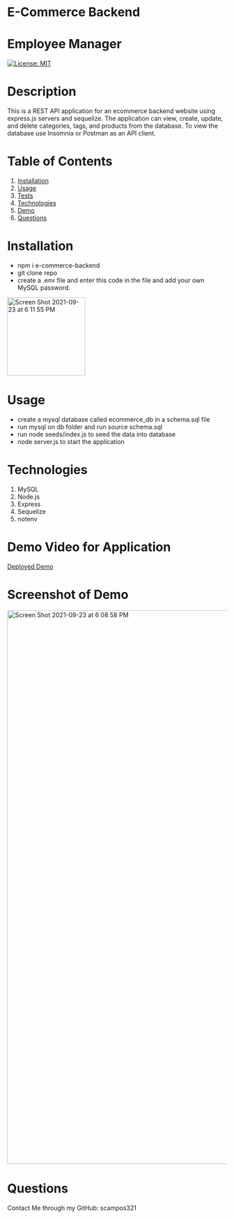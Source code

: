 # E-Commerce Backend
# Employee Manager
[![License: MIT](https://img.shields.io/badge/License-MIT-yellow.svg)](https://opensource.org/licenses/MIT)
# Description
This is a REST API application for an ecommerce backend website using express.js servers and sequelize. The application can view, create, update, and delete categories, tags, and products from the database. To view the database use Insomnia or Postman as an API client.


# Table of Contents 

1. [Installation](#installation)
2. [Usage](#usage)
3. [Tests](#tests)
4. [Technologies](#Technologies)
5. [Demo](#DemoVideoForApplication)
6. [Questions](#Questions)

# Installation
* npm i e-commerce-backend
* git clone repo
* create a .env file and enter this code in the file and add your own MySQL password.
<img width="179" alt="Screen Shot 2021-09-23 at 6 11 55 PM" src="https://user-images.githubusercontent.com/85428896/134591651-f648b18b-b610-4d5d-82ed-9c62f120f466.png">


# Usage 
* create a mysql database called ecommerce_db in a schema.sql file
* run mysql on db folder and run source schema.sql
* run node seeds/index.js to seed the data into database
* node server.js to start the application


# Technologies
1. MySQL
2. Node.js
3. Express
4. Sequelize
5. notenv

# Demo Video for Application
[Deployed Demo]()

# Screenshot of Demo
<img width="1269" alt="Screen Shot 2021-09-23 at 6 08 58 PM" src="https://user-images.githubusercontent.com/85428896/134590669-cbf26307-bf39-4d1d-a313-9d369bff44ad.png">


# Questions 
Contact Me through my GitHub: scampos321